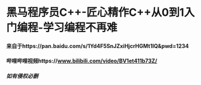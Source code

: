 # 黑马程序员C++-匠心精作C++从0到1入门编程-学习编程不再难
#### 来自于https://pan.baidu.com/s/1Yd4F5SnJZxiHjcrHGMt1lQ&pwd=1234
#### 哔哩哔哩视频https://www.bilibili.com/video/BV1et411b73Z/
##### 如有侵权必删
